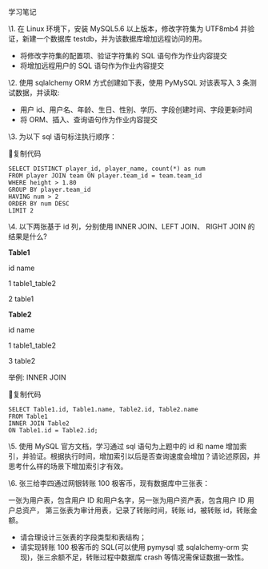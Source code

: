 学习笔记

\1. 在 Linux 环境下，安装 MySQL5.6 以上版本，修改字符集为 UTF8mb4 并验证，新建一个数据库 testdb，并为该数据库增加远程访问的用。

- 将修改字符集的配置项、验证字符集的 SQL 语句作为作业内容提交
- 将增加远程用户的 SQL 语句作为作业内容提交

\2. 使用 sqlalchemy ORM 方式创建如下表，使用 PyMySQL 对该表写入 3 条测试数据，并读取:

- 用户 id、用户名、年龄、生日、性别、学历、字段创建时间、字段更新时间
- 将 ORM、插入、查询语句作为作业内容提交

\3. 为以下 sql 语句标注执行顺序：

复制代码

```
SELECT DISTINCT player_id, player_name, count(*) as num 
FROM player JOIN team ON player.team_id = team.team_id 
WHERE height > 1.80 
GROUP BY player.team_id 
HAVING num > 2 
ORDER BY num DESC 
LIMIT 2
```

\4. 以下两张基于 id 列，分别使用 INNER JOIN、LEFT JOIN、 RIGHT JOIN 的结果是什么?

**Table1**

id name

1 table1_table2

2 table1

**Table2**

id name

1 table1_table2

3 table2

举例: INNER JOIN

复制代码

```
SELECT Table1.id, Table1.name, Table2.id, Table2.name
FROM Table1
INNER JOIN Table2
ON Table1.id = Table2.id;
```

\5. 使用 MySQL 官方文档，学习通过 sql 语句为上题中的 id 和 name 增加索引，并验证。根据执行时间，增加索引以后是否查询速度会增加？请论述原因，并思考什么样的场景下增加索引才有效。

\6. 张三给李四通过网银转账 100 极客币，现有数据库中三张表：

一张为用户表，包含用户 ID 和用户名字，另一张为用户资产表，包含用户 ID 用户总资产，
第三张表为审计用表，记录了转账时间，转账 id，被转账 id，转账金额。

- 请合理设计三张表的字段类型和表结构；
- 请实现转账 100 极客币的 SQL(可以使用 pymysql 或 sqlalchemy-orm 实现)，张三余额不足，转账过程中数据库 crash 等情况需保证数据一致性。